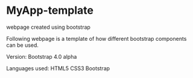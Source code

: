 # MyApp-template
 webpage created using bootstrap
 
 Following webpage is a template of how different bootstrap components can be used.
 
 Version:
 Bootstrap 4.0 alpha 
 
 Languages used:
 HTML5
 CSS3
 Bootstrap
 
 
